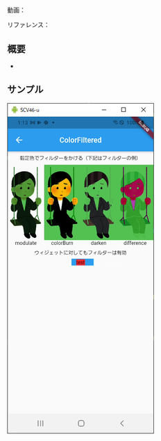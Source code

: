 #

動画：

リファレンス：

## 概要

-

## サンプル

![image-20210915011324122](img/%2361_ColorFiltered/image-20210915011324122.png)
